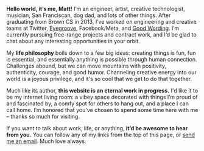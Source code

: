 **Hello world, it’s me, Matt!** I’m an engineer, artist, creative technologist, musician, San Franciscan, dog dad, and lots of other things. After graduating from Brown CS in 2013, I’ve worked on engineering and creative teams at Twitter, [Eyegroove](https://techcrunch.com/2016/08/05/facebook-snatches-up-team-from-eyegroove-a-musical-selfie-app/), Facebook/Meta, and [Good Wording](https://goodword.ing). I’m currently pursuing free-range projects and contract work, and I’d be glad to chat about any interesting opportunities in your orbit.

My **life philosophy** boils down to a few big ideas: creating things is fun, fun is essential, and essentially anything is possible through human connection. Challenges abound, but we can move mountains with positivity, authenticity, courage, and good humor. Channeling creative energy into our world is a joyous privilege, and it's so cool that we get to do that together.

Much like its author, **this website is an eternal work in progress.** I'd like it to be my internet living room: a vibey space decorated with things I’m proud of and fascinated by, a comfy spot for others to hang out, and a place I can call home. I’m honored that you’ve chosen to spend some time here with me – thanks so much for visiting.

If you want to talk about work, life, or anything, **it’d be awesome to hear from you.** You can follow any of my links from the top of this page, or [send me an email](mailto:matt@flatpickles.com). Much love always.
